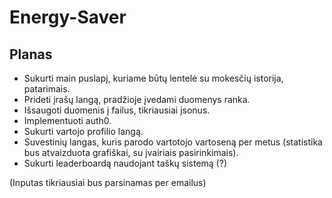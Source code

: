 # Energy-Saver

## Planas

- Sukurti main puslapį, kuriame būtų lentelė su mokesčių istorija, patarimais.
- Prideti įrašų langą, pradžioje įvedami duomenys ranka.
- Išsaugoti duomenis į failus, tikriausiai jsonus.
- Implementuoti auth0.
- Sukurti vartojo profilio langą.
- Suvestinių langas, kuris parodo vartotojo vartoseną per metus (statistika bus atvaizduota grafiškai, su įvairiais pasirinkimais).
- Sukurti leaderboardą naudojant taškų sistemą (?) 

(Inputas tikriausiai bus parsinamas per emailus)
